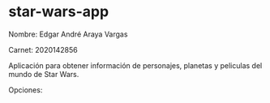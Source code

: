 star-wars-app
==============

Nombre:  Edgar André Araya Vargas

Carnet: 2020142856

Aplicación para obtener información de personajes, planetas y peliculas del mundo de Star Wars.

Opciones:

```bash

```